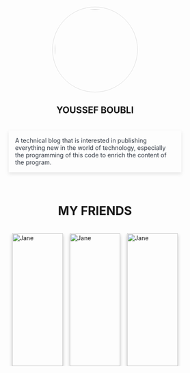 <style type="text/css">
	*{}
	#name:hover{color: #00a8ff}
	.drrT{padding: 5px;box-shadow: 0 4px 8px 0 rgba(0, 0, 0, 0.1); color: #2f3640;}
	#AsA:hover{box-shadow: 0 4px 8px 0 rgba(44, 62, 80,0.5);}
	html {
  box-sizing: border-box;
}

*, *:before, *:after {
  box-sizing: inherit;
}

.column {
  float: left;
  width: 33.3%;
  height: 310px ;
  padding: 0 8px;
}

@media screen and (max-width: 650px) {
  .column {
    width: 100%;
    display: block;
  }
}

.card {
  box-shadow: 0 4px 8px 0 rgba(0, 0, 0, 0.2);
}


.container {
  padding: 0 16px;
}

.container::after, .row::after {
  content: "";
  clear: both;
  display: table;
}

.title {
  color: grey;
}

.button {
  border: none;
  outline: 0;
  display: inline-block;
  padding: 8px;
  color: white;
  background-color: #00a8ff;
  text-align: center;
  cursor: pointer;
  width: 100%;
}

.button:hover {
  background-color: #0097e6;
}
</style>
<br />
<center><img id="AsA" style="border-radius: 50%;  border: 1px solid #ddd;  padding: 5px; width: 200px; height: 200px" src="https://image.freepik.com/free-vector/workteam-background-design_1200-198.jpg">
<h2 id="name">YOUSSEF BOUBLI</h2>
<br />
<div class="drrT">
	<p style="text-align: left;margin: 10px">A technical blog that is interested in publishing everything new in the world of technology, especially the programming of this code to enrich the content of the program.
	</p>
</div>
</center>

<br />
<br />
<center><h1>MY FRIENDS</h1></center>
<br />
<div class="row">

  <div class="column">
    <div class="card">
      <img src="https://avatars0.githubusercontent.com/u/26576840?s=460&v=4" alt="Jane" style="width:100%">
      <div class="container">
        <center><h4>Youssef Boubli</h4></center>
        <center><p class="title">SITE MANAGER</p></center><br />
      </div>
    </div>
  </div>

  <div class="column">
    <div class="card">
      <img src="https://scontent.frak1-2.fna.fbcdn.net/v/t1.0-9/40797633_1850288325061389_6623252205119995904_n.jpg?_nc_cat=101&_nc_ht=scontent.frak1-2.fna&oh=2c3877875d0e4db8d5c4203c45152962&oe=5CE87279" alt="Jane" style="width:100%">
      <div class="container">
        <center><h4>Taib Boumedian</h4></center>
        <center><p class="title">WRITER</p></center><br />
      </div>
    </div>
  </div>

  <div class="column">
    <div class="card">
      <img src="https://scontent.frak1-2.fna.fbcdn.net/v/t1.0-9/52989682_272125973679134_5957723168356433920_n.jpg?_nc_cat=109&_nc_ht=scontent.frak1-2.fna&oh=2063c7d8b05e0e584070f0489eb7090b&oe=5CE875AF" alt="Jane" style="width:100%">
      <div class="container">
        <center><h4>Hamza Al Azizi</h4></center>
        <center><p class="title">SOFTWARE ENGINEER</p></center><br />
      </div>
    </div>
  </div>

 
<br />
<br />
<br />
<br />
<br />
<br />
</div>
